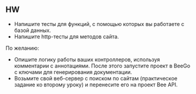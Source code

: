 ## HW

* Напишите тесты для функций, с помощью которых вы работаете с базой данных.
* Напишите http-тесты для методов сайта.

По желанию:
* Опишите логику работы ваших контроллеров, используя комментарии с аннотациями. После этого запустите проект в BeeGo с ключами для генерирования документации.
* Возьмите свой веб-сервер с поиском по сайтам (практическое задание ко второму уроку) и перенесите его на проект Bee API.
